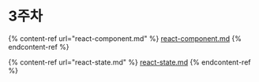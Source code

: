 # 3주차

{% content-ref url="react-component.md" %}
[react-component.md](react-component.md)
{% endcontent-ref %}

{% content-ref url="react-state.md" %}
[react-state.md](react-state.md)
{% endcontent-ref %}
